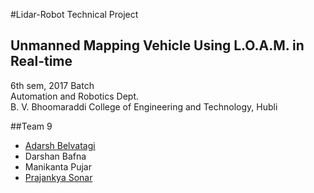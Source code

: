 #Lidar-Robot
Technical Project
## Unmanned Mapping Vehicle Using L.O.A.M. in Real-time

6th sem, 2017 Batch<br>
Automation and Robotics Dept.<br>
B. V. Bhoomaraddi College of Engineering and Technology, Hubli<br>

>
##Team 9
- [Adarsh Belvatagi](http://github.com/Belavatagi)
- Darshan Bafna
- Manikanta Pujar
- [Prajankya Sonar](http://github.com/Prajankya)
